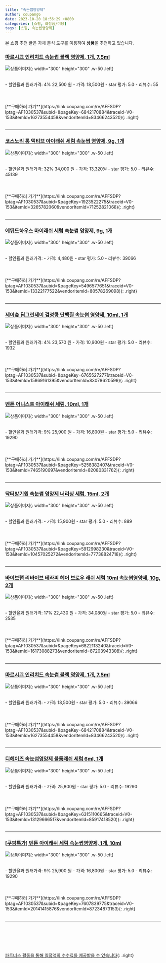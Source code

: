 ```yaml
---
title: "속눈썹영양제"
author: coupang6
date: 2023-10-20 18:56:29 +0800
categories: [쇼핑, 화장품/미용]
tags: [쇼핑, 속눈썹영양제]
---
```


본 쇼핑 추천 글은 자체 분석 도구를 이용하여 [**상품**](https://link.coupang.com/a/bao1ui)을 추천하고 있습니다.

### [마르시끄 인리치드 속눈썹 블랙 영양제, 1개, 7.5ml](https://link.coupang.com/re/AFFSDP?lptag=AF1030537&subid=&pageKey=6842170884&traceid=V0-153&itemId=16273554458&vendorItemId=83466243520)

![상품이미지](https://thumbnail6.coupangcdn.com/thumbnails/remote/230x230ex/image/retail/images/1843650321123535-59731218-88d0-4c76-a178-9be169060f8e.jpg){: width="300" height="300" .w-50 .left}


<br>
- 할인율과 원래가격: 4%  22,500   원
- 가격: 18,500원
- star 평가: 5.0
- 리뷰수: 55
<br>
<br>
<br>
<br>
[**구매하러 가기**](https://link.coupang.com/re/AFFSDP?lptag=AF1030537&subid=&pageKey=6842170884&traceid=V0-153&itemId=16273554458&vendorItemId=83466243520){: .right}
<br>
<br>

---

### [코스노리 롱 액티브 아이래쉬 세럼 속눈썹 영양제, 9g, 1개](https://link.coupang.com/re/AFFSDP?lptag=AF1030537&subid=&pageKey=1923522275&traceid=V0-153&itemId=3265782060&vendorItemId=71252821068)

![상품이미지](https://thumbnail7.coupangcdn.com/thumbnails/remote/230x230ex/image/retail/images/3227743068838015-363c18c7-4ee2-4321-b1a4-70b4aaab4194.jpg){: width="300" height="300" .w-50 .left}


<br>
- 할인율과 원래가격: 32%  34,000   원
- 가격: 13,320원
- star 평가: 5.0
- 리뷰수: 45139
<br>
<br>
<br>
<br>
[**구매하러 가기**](https://link.coupang.com/re/AFFSDP?lptag=AF1030537&subid=&pageKey=1923522275&traceid=V0-153&itemId=3265782060&vendorItemId=71252821068){: .right}
<br>
<br>

---

### [에뛰드하우스 마이래쉬 세럼 속눈썹 영양제, 9g, 1개](https://link.coupang.com/re/AFFSDP?lptag=AF1030537&subid=&pageKey=5496577651&traceid=V0-153&itemId=13322177522&vendorItemId=80578269098)

![상품이미지](https://thumbnail10.coupangcdn.com/thumbnails/remote/230x230ex/image/retail/images/671552078397913-a230a201-7041-483c-9c56-4995aa101274.jpg){: width="300" height="300" .w-50 .left}


<br>
- 할인율과 원래가격: 
- 가격: 4,480원
- star 평가: 5.0
- 리뷰수: 39066
<br>
<br>
<br>
<br>
[**구매하러 가기**](https://link.coupang.com/re/AFFSDP?lptag=AF1030537&subid=&pageKey=5496577651&traceid=V0-153&itemId=13322177522&vendorItemId=80578269098){: .right}
<br>
<br>

---

### [제이숲 딥그린제이 검정콩 단백질 속눈썹 영양제, 10ml, 1개](https://link.coupang.com/re/AFFSDP?lptag=AF1030537&subid=&pageKey=6765527277&traceid=V0-153&itemId=15869161395&vendorItemId=83078620599)

![상품이미지](https://thumbnail7.coupangcdn.com/thumbnails/remote/230x230ex/image/retail/images/4858356017789027-730e0363-2c7f-4361-9448-36e2e3de5481.jpg){: width="300" height="300" .w-50 .left}


<br>
- 할인율과 원래가격: 4%  23,570   원
- 가격: 10,900원
- star 평가: 5.0
- 리뷰수: 1932
<br>
<br>
<br>
<br>
[**구매하러 가기**](https://link.coupang.com/re/AFFSDP?lptag=AF1030537&subid=&pageKey=6765527277&traceid=V0-153&itemId=15869161395&vendorItemId=83078620599){: .right}
<br>
<br>

---

### [벤튼 어니스트 아이래쉬 세럼, 10ml, 1개](https://link.coupang.com/re/AFFSDP?lptag=AF1030537&subid=&pageKey=5258382407&traceid=V0-153&itemId=7465190697&vendorItemId=82080331762)

![상품이미지](https://thumbnail10.coupangcdn.com/thumbnails/remote/230x230ex/image/vendor_inventory/224b/e088ffefc37f3d3bc3fd9c44ea1f490d7da2477557d8850c2ced328162ba.jpg){: width="300" height="300" .w-50 .left}


<br>
- 할인율과 원래가격: 9%  25,900   원
- 가격: 16,800원
- star 평가: 5.0
- 리뷰수: 19290
<br>
<br>
<br>
<br>
[**구매하러 가기**](https://link.coupang.com/re/AFFSDP?lptag=AF1030537&subid=&pageKey=5258382407&traceid=V0-153&itemId=7465190697&vendorItemId=82080331762){: .right}
<br>
<br>

---

### [닥터방기원 속눈썹 영양제 너리싱 세럼, 15ml, 2개](https://link.coupang.com/re/AFFSDP?lptag=AF1030537&subid=&pageKey=5912998230&traceid=V0-153&itemId=10457025272&vendorItemId=77738824718)

![상품이미지](https://thumbnail10.coupangcdn.com/thumbnails/remote/230x230ex/image/retail/images/3227286199144159-3d77102d-159c-4a66-8319-03c869820395.jpg){: width="300" height="300" .w-50 .left}


<br>
- 할인율과 원래가격: 
- 가격: 15,900원
- star 평가: 5.0
- 리뷰수: 889
<br>
<br>
<br>
<br>
[**구매하러 가기**](https://link.coupang.com/re/AFFSDP?lptag=AF1030537&subid=&pageKey=5912998230&traceid=V0-153&itemId=10457025272&vendorItemId=77738824718){: .right}
<br>
<br>

---

### [바이브랩 리바이브 테라피 헤어 브로우 래쉬 세럼 10ml 속눈썹영양제, 10g, 2개](https://link.coupang.com/re/AFFSDP?lptag=AF1030537&subid=&pageKey=6822113240&traceid=V0-153&itemId=16173088273&vendorItemId=87203943308)

![상품이미지](https://thumbnail9.coupangcdn.com/thumbnails/remote/230x230ex/image/vendor_inventory/712d/c34c901dbc2c7cdc487ac7c9ed206113664d7fd4ad633677407232859185.png){: width="300" height="300" .w-50 .left}


<br>
- 할인율과 원래가격: 17%  22,430   원
- 가격: 34,080원
- star 평가: 5.0
- 리뷰수: 2535
<br>
<br>
<br>
<br>
[**구매하러 가기**](https://link.coupang.com/re/AFFSDP?lptag=AF1030537&subid=&pageKey=6822113240&traceid=V0-153&itemId=16173088273&vendorItemId=87203943308){: .right}
<br>
<br>

---

### [마르시끄 인리치드 속눈썹 블랙 영양제, 1개, 7.5ml](https://link.coupang.com/re/AFFSDP?lptag=AF1030537&subid=&pageKey=6842170884&traceid=V0-153&itemId=16273554458&vendorItemId=83466243520)

![상품이미지](https://thumbnail6.coupangcdn.com/thumbnails/remote/230x230ex/image/retail/images/1843650321123535-59731218-88d0-4c76-a178-9be169060f8e.jpg){: width="300" height="300" .w-50 .left}


<br>
- 할인율과 원래가격: 
- 가격: 18,500원
- star 평가: 5.0
- 리뷰수: 39066
<br>
<br>
<br>
<br>
[**구매하러 가기**](https://link.coupang.com/re/AFFSDP?lptag=AF1030537&subid=&pageKey=6842170884&traceid=V0-153&itemId=16273554458&vendorItemId=83466243520){: .right}
<br>
<br>

---

### [디헤이즈 속눈섭영양제 블룸래쉬 세럼 6ml, 1개](https://link.coupang.com/re/AFFSDP?lptag=AF1030537&subid=&pageKey=6315110665&traceid=V0-153&itemId=13129666517&vendorItemId=85917418520)

![상품이미지](https://thumbnail8.coupangcdn.com/thumbnails/remote/230x230ex/image/vendor_inventory/bac4/52e50d5d74f68fc56e06e6c2f85d0c5cd74a8791ded58a0847827d2a06a6.jpg){: width="300" height="300" .w-50 .left}


<br>
- 할인율과 원래가격: 
- 가격: 25,800원
- star 평가: 5.0
- 리뷰수: 19290
<br>
<br>
<br>
<br>
[**구매하러 가기**](https://link.coupang.com/re/AFFSDP?lptag=AF1030537&subid=&pageKey=6315110665&traceid=V0-153&itemId=13129666517&vendorItemId=85917418520){: .right}
<br>
<br>

---

### [[쿠팡특가] 벤튼 아이래쉬 세럼 속눈썹영양제, 1개, 10ml](https://link.coupang.com/re/AFFSDP?lptag=AF1030537&subid=&pageKey=7607839775&traceid=V0-153&itemId=20141415876&vendorItemId=87234873153)

![상품이미지](https://thumbnail10.coupangcdn.com/thumbnails/remote/230x230ex/image/vendor_inventory/9719/d25cafa28f075cc7c9618eceb715483b75665c2d84ba2ab42b4e52f624f6.jpg){: width="300" height="300" .w-50 .left}


<br>
- 할인율과 원래가격: 9%  25,900   원
- 가격: 16,800원
- star 평가: 5.0
- 리뷰수: 19290
<br>
<br>
<br>
<br>
[**구매하러 가기**](https://link.coupang.com/re/AFFSDP?lptag=AF1030537&subid=&pageKey=7607839775&traceid=V0-153&itemId=20141415876&vendorItemId=87234873153){: .right}
<br>
<br>

---
<br><br><br><br><br> [파트너스 활동을 통해 일정액의 수수료를 제공받을 수 있습니다](https://link.coupang.com/a/bao1ui){: .right}